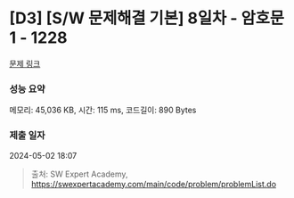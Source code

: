 # [D3] [S/W 문제해결 기본] 8일차 - 암호문1 - 1228 

[문제 링크](https://swexpertacademy.com/main/code/problem/problemDetail.do?contestProbId=AV14w-rKAHACFAYD) 

### 성능 요약

메모리: 45,036 KB, 시간: 115 ms, 코드길이: 890 Bytes

### 제출 일자

2024-05-02 18:07



> 출처: SW Expert Academy, https://swexpertacademy.com/main/code/problem/problemList.do
